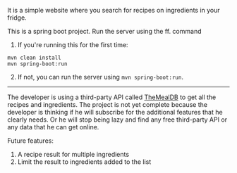 It is a simple website where you search for recipes on ingredients in your fridge.

This is a spring boot project. Run the server using the ff. command
1. If you're running this for the first time:
```
mvn clean install
mvn spring-boot:run
```
2. If not, you can run the server using `mvn spring-boot:run`.

----------
The developer is using a third-party API called [TheMealDB](https://www.themealdb.com/) to get all the recipes and ingredients. The project is not yet complete because the developer is thinking if he will subscribe for the additional features that he clearly needs. Or he will stop being lazy and find any free third-party API or any data that he can get online.

Future features:

1. A recipe result for multiple ingredients
2. Limit the result to ingredients added to the list
